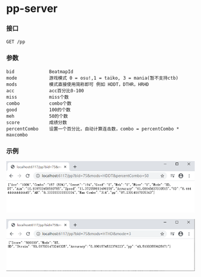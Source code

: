 # pp-server



### 接口

```
GET /pp
```

### 参数

```
bid             BeatmapId
mode            游戏模式 0 = osu!,1 = taiko, 3 = mania(暂不支持ctb)
mods            模式直接使用简称即可 例如 HDDT，DTHR，HRHD
acc             acc百分比0-100
miss            miss个数
combo           combo个数
good            100的个数
meh             50的个数
score           成绩分数
percentCombo    设置一个百分比，自动计算连击数，combo = percentCombo * maxcombo
```



### 示例

![image-20200518142328659](https://raw.githubusercontent.com/wanjiaXG/pp-server/master/image/osu.png)



![image-20200518142328659](https://raw.githubusercontent.com/wanjiaXG/pp-server/master/image/mania.png)